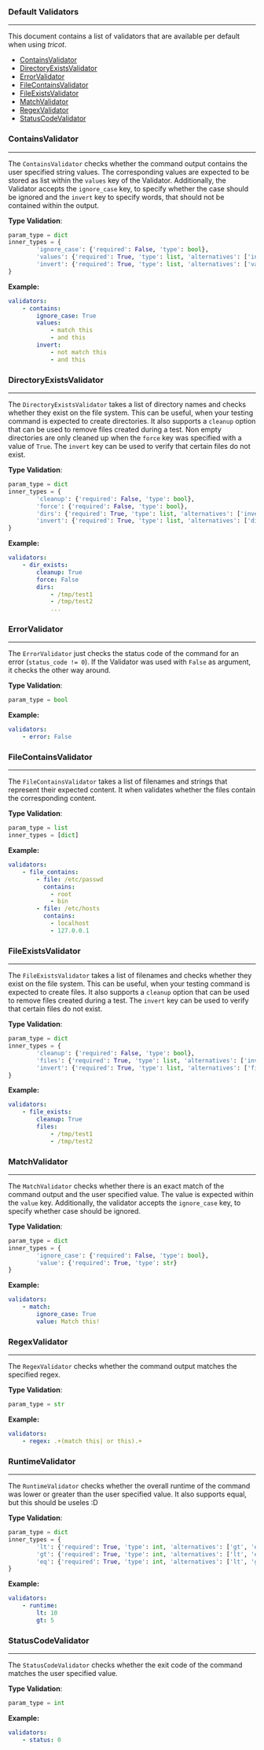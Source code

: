 ### Default Validators

----

This document contains a list of validators that are available per default when using *tricot*.

- [ContainsValidator](#containsvalidator)
- [DirectoryExistsValidator](#directoryexistsvalidator)
- [ErrorValidator](#errorvalidator)
- [FileContainsValidator](#filecontainsvalidator)
- [FileExistsValidator](#fileexistsvalidator)
- [MatchValidator](#matchvalidator)
- [RegexValidator](#regexvalidator)
- [StatusCodeValidator](#statuscodevalidator)


### ContainsValidator

----

The ``ContainsValidator`` checks whether the command output contains the user specified string values.
The corresponding values are expected to be stored as list within the ``values`` key of the Validator.
Additionally, the Validator accepts the ``ignore_case`` key, to specify whether the case should be ignored
and the ``invert`` key to specify words, that should not be contained within the output.

**Type Validation**:

```python
param_type = dict
inner_types = {
        'ignore_case': {'required': False, 'type': bool},
        'values': {'required': True, 'type': list, 'alternatives': ['invert']},
        'invert': {'required': True, 'type': list, 'alternatives': ['values']}
}
```

**Example:**

```yaml
validators:
    - contains:
        ignore_case: True
        values:
            - match this
            - and this
        invert:
            - not match this
            - and this
```


### DirectoryExistsValidator

----

The ``DirectoryExistsValidator`` takes a list of directory names and checks whether they exist
on the file system. This can be useful, when your testing command is expected to create
directories. It also supports a ``cleanup`` option that can be used to remove files created
during a test. Non empty directories are only cleaned up when the ``force`` key was specified
with a value of ``True``. The ``invert`` key can be used to verify that certain files do not exist.

**Type Validation**:

```python
param_type = dict
inner_types = {
        'cleanup': {'required': False, 'type': bool},
        'force': {'required': False, 'type': bool},
        'dirs': {'required': True, 'type': list, 'alternatives': ['invert']},
        'invert': {'required': True, 'type': list, 'alternatives': ['dirs']}
}
```

**Example:**

```yaml
validators:
    - dir_exists:
        cleanup: True
        force: False
        dirs:
            - /tmp/test1
            - /tmp/test2
            ...
```


### ErrorValidator

----

The ``ErrorValidator`` just checks the status code of the command for an error (``status_code != 0``). If the
Validator was used with ``False`` as argument, it checks the other way around.

**Type Validation**:

```python
param_type = bool
```

**Example:**

```yaml
validators:
    - error: False
```


### FileContainsValidator

----

The ``FileContainsValidator`` takes a list of filenames and strings that represent their
expected content. It when validates whether the files contain the corresponding content.

**Type Validation**:

```python
param_type = list
inner_types = [dict]
```

**Example:**

```yaml
validators:
    - file_contains:
        - file: /etc/passwd
          contains:
            - root
            - bin
        - file: /etc/hosts
          contains:
            - localhost
            - 127.0.0.1
```


### FileExistsValidator

----

The ``FileExistsValidator`` takes a list of filenames and checks whether they exist on the file
system. This can be useful, when your testing command is expected to create files. It also supports
a ``cleanup`` option that can be used to remove files created during a test. The ``invert`` key can
be used to verify that certain files do not exist.

**Type Validation**:

```python
param_type = dict
inner_types = {
        'cleanup': {'required': False, 'type': bool},
        'files': {'required': True, 'type': list, 'alternatives': ['invert']},
        'invert': {'required': True, 'type': list, 'alternatives': ['files']}
}
```

**Example:**

```yaml
validators:
    - file_exists:
        cleanup: True
        files:
            - /tmp/test1
            - /tmp/test2
```



### MatchValidator

----

The ``MatchValidator`` checks whether there is an exact match of the command output and the user
specified value. The value is expected within the ``value`` key. Additionally, the validator
accepts the ``ignore_case`` key, to specify whether case should be ignored.

**Type Validation**:

```python
param_type = dict
inner_types = {
        'ignore_case': {'required': False, 'type': bool},
        'value': {'required': True, 'type': str}
}
```

**Example:**

```yaml
validators:
    - match:
        ignore_case: True
        value: Match this!
```


### RegexValidator

----

The ``RegexValidator`` checks whether the command output matches the specified regex.

**Type Validation**:

```python
param_type = str
```

**Example:**

```yaml
validators:
    - regex: .+(match this| or this).+
```


### RuntimeValidator

----

The ``RuntimeValidator`` checks whether the overall runtime of the command was lower or greater
than the user specified value. It also supports equal, but this should be useles :D

**Type Validation**:

```python
param_type = dict
inner_types = {
        'lt': {'required': True, 'type': int, 'alternatives': ['gt', 'eq']},
        'gt': {'required': True, 'type': int, 'alternatives': ['lt', 'eq']},
        'eq': {'required': True, 'type': int, 'alternatives': ['lt', 'gt']},
}
```

**Example:**

```yaml
validators:
    - runtime:
        lt: 10
        gt: 5
```


### StatusCodeValidator

----

The ``StatusCodeValidator`` checks whether the exit code of the command matches the user specified value.

**Type Validation**:

```python
param_type = int
```

**Example:**

```yaml
validators:
    - status: 0
```

